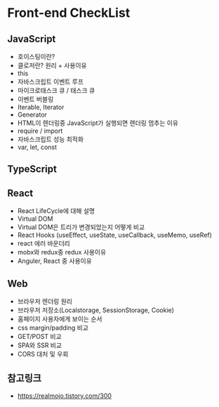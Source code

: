 # Front-end CheckList

## JavaScript

-   호이스팅이란?
-   클로저란? 원리 + 사용이유
-   this
-   자바스크립트 이벤트 루프
-   마이크로태스크 큐 / 태스크 큐
-   이벤트 버블링
-   Iterable, Iterator
-   Generator
-   HTML이 렌더링중 JavaScript가 실행되면 렌더링 멈추는 이유
-   require / import
-   자바스크립트 성능 최적화
-   var, let, const

## TypeScript

## React

-   React LifeCycle에 대해 설명
-   Virtual DOM
-   Virtual DOM은 트리가 변경되었는지 어떻게 비교
-   React Hooks (useEffect, useState, useCallback, useMemo, useRef)
-   react 에러 바운더리
-   mobx와 redux중 redux 사용이유
-   Anguler, React 중 사용이유

## Web

-   브라우저 렌더링 원리
-   브라우저 저장소(Localstorage, SessionStorage, Cookie)
-   홈페이지 사용자에게 보이는 순서
-   css margin/padding 비교
-   GET/POST 비교
-   SPA와 SSR 비교
-   CORS 대처 및 우회

## 참고링크

-   https://realmojo.tistory.com/300
